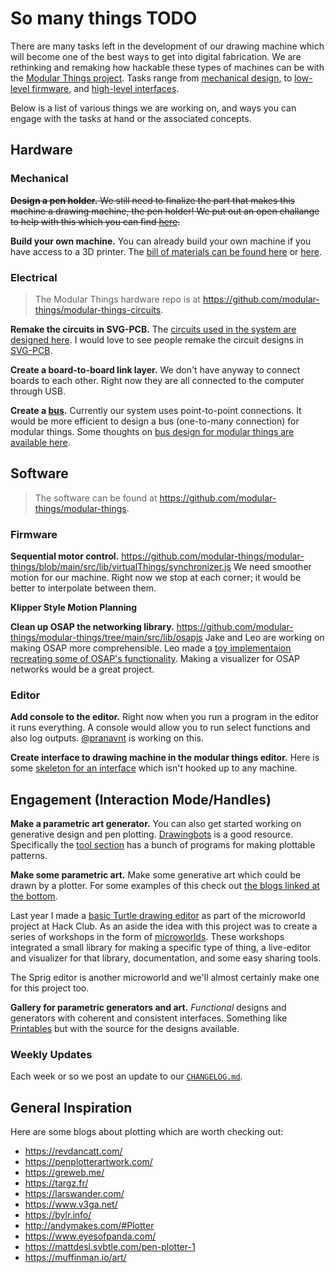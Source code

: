 # So many things TODO

There are many tasks left in the development of our drawing machine which will become one of the best ways to get into digital fabrication. We are rethinking and remaking how hackable these types of machines can be with the [Modular Things project](https://github.com/modular-things/modular-things). Tasks range from [mechanical design](#mechanical), to [low-level firmware](#firmware), and [high-level interfaces](#editor).

Below is a list of various things we are working on, and ways you can engage with the tasks at hand or the associated concepts.

## Hardware

### Mechanical

~~**Design a pen holder.**
We still need to finalize the part that makes this machine a drawing machine, the pen holder!
We put out an open challange to help with this which you can find [here](https://gist.github.com/exu3/e5c1469467667c8790b3f5bda7172f39).~~

**Build your own machine.**
You can already build your own machine if you have access to a 3D printer.
The [bill of materials can be found here](https://github.com/hackclub/blot/blob/main/docs/ASSEMBLY.md#blot-instructions) or [here](https://docs.google.com/spreadsheets/d/12lsgFU3oXj7TgblfwOYEeEHI3BWOQATCyjfM_UGKgWM/edit#gid=0).

### Electrical

> The Modular Things hardware repo is at https://github.com/modular-things/modular-things-circuits.

**Remake the circuits in SVG-PCB.**
The [circuits used in the system are designed here](https://github.com/modular-things/modular-things-circuits).
I would love to see people remake the circuit designs in [SVG-PCB](https://leomcelroy.com/svg-pcb-website/#/home).

**Create a board-to-board link layer.**
We don't have anyway to connect boards to each other. Right now they are all connected to the computer through USB.

**Create a [bus](<https://en.wikipedia.org/wiki/Bus_(computing)>).**
Currently our system uses point-to-point connections.
It would be more efficient to design a bus (one-to-many connection) for modular things.
Some thoughts on [bus design for modular things are available here](https://github.com/modular-things/modular-bus).

## Software

> The software can be found at https://github.com/modular-things/modular-things.

### Firmware

**Sequential motor control.**
https://github.com/modular-things/modular-things/blob/main/src/lib/virtualThings/synchronizer.js
We need smoother motion for our machine.
Right now we stop at each corner; it would be better to interpolate between them.

**Klipper Style Motion Planning**

**Clean up OSAP the networking library.**
https://github.com/modular-things/modular-things/tree/main/src/lib/osapjs
Jake and Leo are working on making OSAP more comprehensible.
Leo made a [toy implementaion recreating some of OSAP's functionality](https://github.com/modular-things/nosap).
Making a visualizer for OSAP networks would be a great project.

### Editor

**Add console to the editor.**
Right now when you run a program in the editor it runs everything.
A console would allow you to run select functions and also log outputs.
[@pranavnt](https://github.com/pranavnt) is working on this.

**Create interface to drawing machine in the modular things editor.**
Here is some [skeleton for an interface](https://github.com/modular-things/modular-things/blob/main/examples/machine-interface.js) which isn't hooked up to any machine.

## Engagement (Interaction Mode/Handles)

**Make a parametric art generator.**
You can also get started working on generative design and pen plotting.
[Drawingbots](https://drawingbots.net/) is a good resource.
Specifically the [tool section](https://drawingbots.net/knowledge/tools) has a bunch of programs for making plottable patterns.

**Make some parametric art.**
Make some generative art which could be drawn by a plotter. For some examples of this check out [the blogs linked at the bottom](#general-inspiration).

Last year I made a [basic Turtle drawing editor](https://microworlds.hackclub.dev/?file=turtle) as part of the microworld project at Hack Club. As an aside the idea with this project was to create a series of workshops in the form of [microworlds](<https://en.wikipedia.org/wiki/Mindstorms_(book)>). These workshops integrated a small library for making a specific type of thing, a live-editor and visualizer for that library, documentation, and some easy sharing tools.

The Sprig editor is another microworld and we'll almost certainly make one for this project too.

**Gallery for parametric generators and art.**
_Functional_ designs and generators with coherent and consistent interfaces.
Something like [Printables](https://printables.com) but with the source for the designs available.

### Weekly Updates

Each week or so we post an update to our [`CHANGELOG.md`](./CHANGELOG.md).

## General Inspiration

Here are some blogs about plotting which are worth checking out:

- https://revdancatt.com/
- https://penplotterartwork.com/
- https://greweb.me/
- https://targz.fr/
- https://larswander.com/
- https://www.v3ga.net/
- https://bylr.info/
- http://andymakes.com/#Plotter
- https://www.eyesofpanda.com/
- https://mattdesl.svbtle.com/pen-plotter-1
- https://muffinman.io/art/
